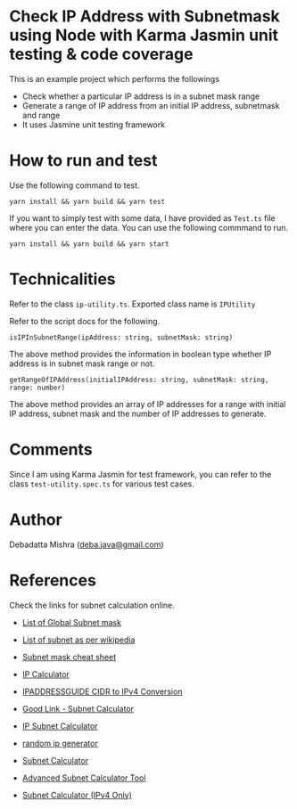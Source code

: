 # Check IP Address with Subnetmask using Node with Karma Jasmin unit testing & code coverage

This is an example project which performs the followings

* Check whether a particular IP address is in a subnet mask range
* Generate a range of IP address from an initial IP address, subnetmask and range
* It uses Jasmine unit testing framework

# How to run and test

Use the following command to test.

`yarn install && yarn build && yarn test`

If you want to simply test with some data, I have provided as `Test.ts` file where you can enter the data.
You can use the following commmand to run.

`yarn install && yarn build && yarn start`


# Technicalities
Refer to the class `ip-utility.ts`. Exported class name is `IPUtility`

Refer to the script docs for the following.

`isIPInSubnetRange(ipAddress: string, subnetMask: string)`

The above method provides the information in boolean type whether IP address is in subnet mask range or not.

`getRangeOfIPAddress(initialIPAddress: string, subnetMask: string, range: number)`

The above method provides an array of IP addresses for a range with initial IP address, subnet mask and the number of IP addresses to generate.


# Comments
Since I am using Karma Jasmin for test framework, you can refer to the class `test-utility.spec.ts` for various test cases.

# Author
Debadatta Mishra (deba.java@gmail.com)

# References
Check the links for subnet calculation online.

* [List of Global Subnet mask](https://docs.netgate.com/pfsense/en/latest/book/network/understanding-cidr-subnet-mask-notation.html)

* [List of subnet as per wikipedia](https://en.wikipedia.org/wiki/Wildcard_mask)

* [Subnet mask cheat sheet](http://droptips.com/cidr-subnet-masks-and-usable-ip-addresses-quick-reference-guide-cheat-sheet)

* [IP Calculator](http://jodies.de/ipcalc)

* [IPADDRESSGUIDE CIDR to IPv4 Conversion](https://www.ipaddressguide.com/cidr)

* [Good Link - Subnet Calculator](https://8gwifi.org/SubnetFunctions.jsp)

* [IP Subnet Calculator](https://www.calculator.net/ip-subnet-calculator.html)

* [random ip generator](https://onlinerandomtools.com/generate-random-ip)

* [Subnet Calculator](https://www.tunnelsup.com/subnet-calculator/)

* [Advanced Subnet Calculator Tool](https://www.solarwinds.com/free-tools/advanced-subnet-calculator)

* [Subnet Calculator (IPv4 Only)](https://www.iplocation.net/subnet-calculator)
